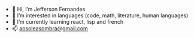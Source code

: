 - 👋 Hi, I’m Jefferson Fernandes
- 👀 I’m interested in languages (code, math, literature, human languages)
- 🌱 I’m currently learning react, lisp and french
- 📫 aosoleasombra@gmail.com
